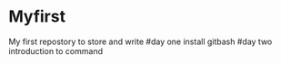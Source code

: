 # Myfirst
My first repostory to store and write
#day one
install gitbash
#day two
introduction to command
